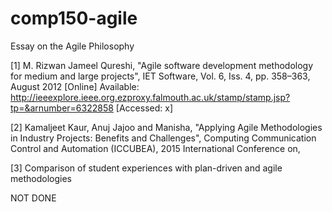 # comp150-agile
Essay on the Agile Philosophy

[1] M. Rizwan Jameel Qureshi, "Agile software development methodology for medium and large projects", IET Software, Vol. 6, Iss. 4, pp. 358–363, August 2012 [Online] Available: http://ieeexplore.ieee.org.ezproxy.falmouth.ac.uk/stamp/stamp.jsp?tp=&arnumber=6322858 [Accessed: x]

[2] Kamaljeet Kaur, Anuj Jajoo  and Manisha, "Applying Agile Methodologies in Industry Projects: Benefits and Challenges",  Computing Communication Control and Automation (ICCUBEA), 2015 International Conference on,  

[3] Comparison of student experiences with plan-driven and agile methodologies 

NOT DONE
